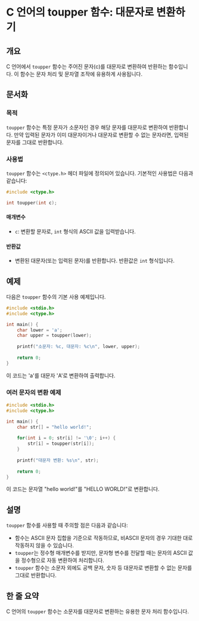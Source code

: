 <!--
Meta Description: # C 언어의 toupper 함수: 대문자로 변환하기 ## 개요 C 언어에서 `toupper` 함수는 주어진 문자(c)를 대문자로 변환하여 반환하는 함수입니다. 이 함수는 문자 처리 및 문자열 조작에 유용하게 사용됩니다. ## 문서화 ### 목적 `toupper` 함수...
Meta Keywords: toupper, 함수는, int, 대문자로, include
-->

# C 언어의 toupper 함수: 대문자로 변환하기

## 개요
C 언어에서 `toupper` 함수는 주어진 문자(c)를 대문자로 변환하여 반환하는 함수입니다. 이 함수는 문자 처리 및 문자열 조작에 유용하게 사용됩니다.

## 문서화

### 목적
`toupper` 함수는 특정 문자가 소문자인 경우 해당 문자를 대문자로 변환하여 반환합니다. 만약 입력된 문자가 이미 대문자이거나 대문자로 변환할 수 없는 문자라면, 입력된 문자를 그대로 반환합니다.

### 사용법
`toupper` 함수는 `<ctype.h>` 헤더 파일에 정의되어 있습니다. 기본적인 사용법은 다음과 같습니다:

```c
#include <ctype.h>

int toupper(int c);
```

#### 매개변수
- `c`: 변환할 문자로, `int` 형식의 ASCII 값을 입력받습니다.

#### 반환값
- 변환된 대문자(또는 입력된 문자)를 반환합니다. 반환값은 `int` 형식입니다.

## 예제
다음은 `toupper` 함수의 기본 사용 예제입니다.

```c
#include <stdio.h>
#include <ctype.h>

int main() {
    char lower = 'a';
    char upper = toupper(lower);
    
    printf("소문자: %c, 대문자: %c\n", lower, upper);
    
    return 0;
}
```

이 코드는 'a'를 대문자 'A'로 변환하여 출력합니다.

### 여러 문자의 변환 예제
```c
#include <stdio.h>
#include <ctype.h>

int main() {
    char str[] = "hello world!";
    
    for(int i = 0; str[i] != '\0'; i++) {
        str[i] = toupper(str[i]);
    }
    
    printf("대문자 변환: %s\n", str);
    
    return 0;
}
```

이 코드는 문자열 "hello world!"를 "HELLO WORLD!"로 변환합니다.

## 설명
`toupper` 함수를 사용할 때 주의할 점은 다음과 같습니다:

- 함수는 ASCII 문자 집합을 기준으로 작동하므로, 비ASCII 문자의 경우 기대한 대로 작동하지 않을 수 있습니다.
- `toupper`는 정수형 매개변수를 받지만, 문자형 변수를 전달할 때는 문자의 ASCII 값을 정수형으로 자동 변환하여 처리합니다.
- `toupper` 함수는 소문자 외에도 공백 문자, 숫자 등 대문자로 변환할 수 없는 문자를 그대로 반환합니다.

## 한 줄 요약
C 언어의 `toupper` 함수는 소문자를 대문자로 변환하는 유용한 문자 처리 함수입니다.